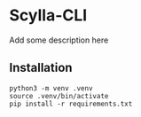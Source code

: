 # Scylla-CLI

Add some description here

## Installation
```shell
python3 -m venv .venv
source .venv/bin/activate
pip install -r requirements.txt
```

